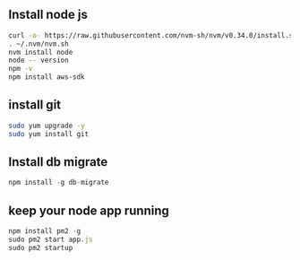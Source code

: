 ## Install node js
```bash
curl -o- https://raw.githubusercontent.com/nvm-sh/nvm/v0.34.0/install.sh | bash
. ~/.nvm/nvm.sh
nvm install node
node -- version
npm -v
npm install aws-sdk
``` 
## install git
```bash
sudo yum upgrade -y
sudo yum install git
```

## Install db migrate 
```js
npm install -g db-migrate
```

## keep your node app running

```js
npm install pm2 -g
sudo pm2 start app.js
sudo pm2 startup
```

